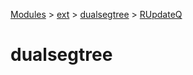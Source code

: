 [Modules](../../index.md) > [ext](../index.md) > [dualsegtree](./index.md) > [RUpdateQ]()

# dualsegtree
